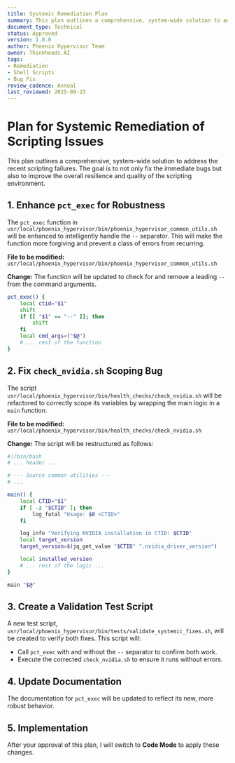 ```yaml
---
title: Systemic Remediation Plan
summary: This plan outlines a comprehensive, system-wide solution to address the recent scripting failures.
document_type: Technical
status: Approved
version: 1.0.0
author: Phoenix Hypervisor Team
owner: Thinkheads.AI
tags:
- Remediation
- Shell Scripts
- Bug Fix
review_cadence: Annual
last_reviewed: 2025-09-23
---
```


# Plan for Systemic Remediation of Scripting Issues

This plan outlines a comprehensive, system-wide solution to address the recent scripting failures. The goal is to not only fix the immediate bugs but also to improve the overall resilience and quality of the scripting environment.

## 1. Enhance `pct_exec` for Robustness

The `pct_exec` function in `usr/local/phoenix_hypervisor/bin/phoenix_hypervisor_common_utils.sh` will be enhanced to intelligently handle the `--` separator. This will make the function more forgiving and prevent a class of errors from recurring.

**File to be modified:** `usr/local/phoenix_hypervisor/bin/phoenix_hypervisor_common_utils.sh`

**Change:**
The function will be updated to check for and remove a leading `--` from the command arguments.

```bash
pct_exec() {
    local ctid="$1"
    shift
    if [[ "$1" == "--" ]]; then
        shift
    fi
    local cmd_args=("$@")
    # ... rest of the function
}
```

## 2. Fix `check_nvidia.sh` Scoping Bug

The script `usr/local/phoenix_hypervisor/bin/health_checks/check_nvidia.sh` will be refactored to correctly scope its variables by wrapping the main logic in a `main` function.

**File to be modified:** `usr/local/phoenix_hypervisor/bin/health_checks/check_nvidia.sh`

**Change:**
The script will be restructured as follows:

```bash
#!/bin/bash
# ... header ...

# --- Source common utilities ---
# ...

main() {
    local CTID="$1"
    if [ -z "$CTID" ]; then
        log_fatal "Usage: $0 <CTID>"
    fi

    log_info "Verifying NVIDIA installation in CTID: $CTID"
    local target_version
    target_version=$(jq_get_value "$CTID" ".nvidia_driver_version")

    local installed_version
    # ... rest of the logic ...
}

main "$@"
```

## 3. Create a Validation Test Script

A new test script, `usr/local/phoenix_hypervisor/bin/tests/validate_systemic_fixes.sh`, will be created to verify both fixes. This script will:

*   Call `pct_exec` with and without the `--` separator to confirm both work.
*   Execute the corrected `check_nvidia.sh` to ensure it runs without errors.

## 4. Update Documentation

The documentation for `pct_exec` will be updated to reflect its new, more robust behavior.

## 5. Implementation

After your approval of this plan, I will switch to **Code Mode** to apply these changes.